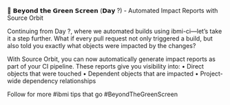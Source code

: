🤖 𝗕𝗲𝘆𝗼𝗻𝗱 𝘁𝗵𝗲 𝗚𝗿𝗲𝗲𝗻 𝗦𝗰𝗿𝗲𝗲𝗻 (𝗗𝗮𝘆 ?) - Automated Impact Reports with Source Orbit

Continuing from Day ?, where we automated builds using ibmi-ci—let’s take it a step further. What if every pull request not only triggered a build, but also told you exactly what objects were impacted by the changes?

With Source Orbit, you can now automatically generate impact reports as part of your CI pipeline. These reports give you visibility into:
  • Direct objects that were touched
  • Dependent objects that are impacted
  • Project-wide dependency relationships

Follow for more #ibmi tips that go #BeyondTheGreenScreen